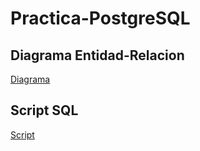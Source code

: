 # Practica-PostgreSQL

## Diagrama Entidad-Relacion
[Diagrama](https://github.com/JoseAlbDR/Practica-PostgreSQL/blob/main/practicaSQL.drawio)

## Script SQL
[Script](https://github.com/JoseAlbDR/Practica-PostgreSQL/blob/main/practica.sql)
